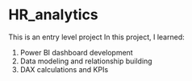 # HR_analytics

This is an entry level project
In this project, I learned:
1) Power BI dashboard development
2) Data modeling and relationship building
3) DAX calculations and KPIs
